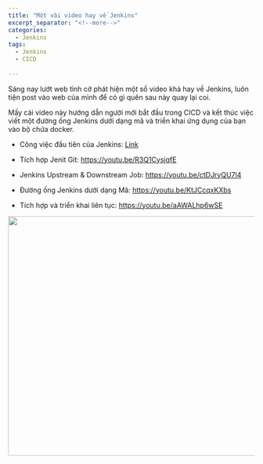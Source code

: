 ```yaml
---
title: "Một vài video hay về Jenkins"
excerpt_separator: "<!--more-->"
categories:
  - Jenkins
tags:
  - Jenkins
  - CICD
  
---
```


Sáng nay lướt web tình cờ phát hiện một số video khá hay về Jenkins, luôn tiện post vào web của mình để có gì quên sau này quay lại coi.

Mấy cái video này hướng dẫn người mới bắt đầu trong CICD và kết thúc việc viết một đường ống Jenkins dưới dạng mã và triển khai ứng dụng của bạn vào bộ chứa docker.

* Công việc đầu tiên của Jenkins: <a href="https://youtu.be/9mihGYB2pMM" target="_blank" rel="noopener">Link</a>

* Tích hợp Jenit Git: https://youtu.be/R3Q1CysjqfE

* Jenkins Upstream & Downstream Job: https://youtu.be/ctDJryQU7l4

* Đường ống Jenkins dưới dạng Mã: https://youtu.be/KtJCcqxKXbs

* Tích hợp và triển khai liên tục: https://youtu.be/aAWALhp6wSE


<p><img src="https://scontent.fsgn2-4.fna.fbcdn.net/v/t1.0-9/94811147_154779156061928_7004927003614773248_n.jpg?_nc_cat=101&amp;_nc_sid=825194&amp;_nc_ohc=VhkrfrONZ5IAX-kBBdi&amp;_nc_ht=scontent.fsgn2-4.fna&amp;oh=021a5dd09ab49fdc408ef62aecd60f89&amp;oe=5ECC0745" alt="" width="869" height="488" /></p>
